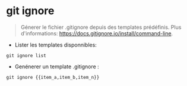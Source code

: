 # git ignore

> Génerer le fichier .gitignore depuis des templates prédéfinis.
> Plus d'informations: <https://docs.gitignore.io/install/command-line>.

- Lister les templates disponnibles:

`git ignore list`

- Genénerer un template .gitignore :

`git ignore {{item_a,item_b,item_n}}`
